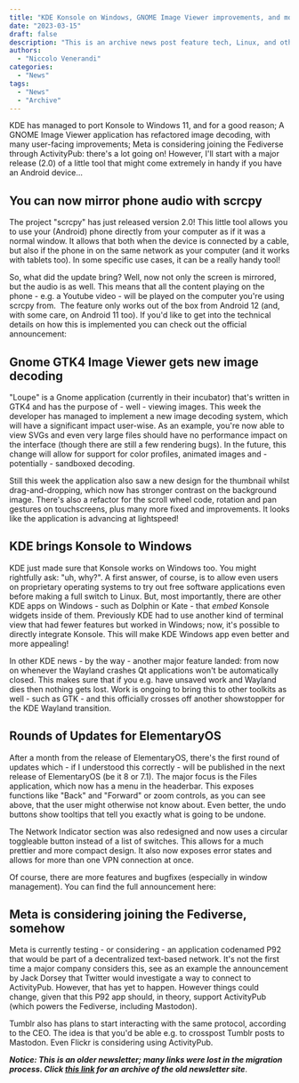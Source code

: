 ```yaml
---
title: "KDE Konsole on Windows, GNOME Image Viewer improvements, and more!"
date: "2023-03-15"
draft: false
description: "This is an archive news post feature tech, Linux, and other open-source news. This is an older article that was part of a migration. There will be missing images, broken links, and potentially other issues."
authors:
  - "Niccolo Venerandi"
categories:
  - "News"
tags:
  - "News"
  - "Archive"
---
```


KDE has managed to port Konsole to Windows 11, and for a good reason; A GNOME Image Viewer application has refactored image decoding, with many user-facing improvements; Meta is considering joining the Fediverse through ActivityPub: there's a lot going on! However, I'll start with a major release (2.0) of a little tool that might come extremely in handy if you have an Android device...

## You can now mirror phone audio with scrcpy

The project "scrcpy" has just released version 2.0! This little tool allows you to use your (Android) phone directly from your computer as if it was a normal window. It allows that both when the device is connected by a cable, but also if the phone in on the same network as your computer (and it works with tablets too). In some specific use cases, it can be a really handy tool!

So, what did the update bring? Well, now not only the screen is mirrored, but the audio is as well. This means that all the content playing on the phone - e.g. a Youtube video - will be played on the computer you're using scrcpy from.  The feature only works out of the box from Android 12 (and, with some care, on Android 11 too). If you'd like to get into the technical details on how this is implemented you can check out the official announcement:

## Gnome GTK4 Image Viewer gets new image decoding

"Loupe" is a Gnome application (currently in their incubator) that's written in GTK4 and has the purpose of - well - viewing images. This week the developer has managed to implement a new image decoding system, which will have a significant impact user-wise. As an example, you're now able to view SVGs and even very large files should have no performance impact on the interface (though there are still a few rendering bugs). In the future, this change will allow for support for color profiles, animated images and - potentially - sandboxed decoding.

Still this week the application also saw a new design for the thumbnail whilst drag-and-dropping, which now has stronger contrast on the background image. There's also a refactor for the scroll wheel code, rotation and pan gestures on touchscreens, plus many more fixed and improvements. It looks like the application is advancing at lightspeed!

## KDE brings Konsole to Windows

KDE just made sure that Konsole works on Windows too. You might rightfully ask: "uh, why?". A first answer, of course, is to allow even users on proprietary operating systems to try out free software applications even before making a full switch to Linux. But, most importantly, there are other KDE apps on Windows - such as Dolphin or Kate - that _embed_ Konsole widgets inside of them. Previously KDE had to use another kind of terminal view that had fewer features but worked in Windows; now, it's possible to directly integrate Konsole. This will make KDE Windows app even better and more appealing!

In other KDE news - by the way - another major feature landed: from now on whenever the Wayland crashes Qt applications won't be automatically closed. This makes sure that if you e.g. have unsaved work and Wayland dies then nothing gets lost. Work is ongoing to bring this to other toolkits as well - such as GTK - and this officially crosses off another showstopper for the KDE Wayland transition.

## Rounds of Updates for ElementaryOS

After a month from the release of ElementaryOS, there's the first round of updates which - if I understood this correctly - will be published in the next release of ElementaryOS (be it 8 or 7.1). The major focus is the Files application, which now has a menu in the headerbar. This exposes functions like "Back" and "Forward" or zoom controls, as you can see above, that the user might otherwise not know about. Even better, the undo buttons show tooltips that tell you exactly what is going to be undone.

The Network Indicator section was also redesigned and now uses a circular toggleable button instead of a list of switches. This allows for a much prettier and more compact design. It also now exposes error states and allows for more than one VPN connection at once.

Of course, there are more features and bugfixes (especially in window management). You can find the full announcement here:

## Meta is considering joining the Fediverse, somehow

Meta is currently testing - or considering - an application codenamed P92 that would be part of a decentralized text-based network. It's not the first time a major company considers this, see as an example the announcement by Jack Dorsey that Twitter would investigate a way to connect to ActivityPub. However, that has yet to happen. However things could change, given that this P92 app should, in theory, support ActivityPub (which powers the Fediverse, including Mastodon).

Tumblr also has plans to start interacting with the same protocol, according to the CEO. The idea is that you'd be able e.g. to crosspost Tumblr posts to Mastodon. Even Flickr is considering using ActivityPub.

**_Notice: This is an older newsletter; many links were lost in the migration process. Click [this link](https://archive.techhut.tv/) for an archive of the old newsletter site_**.
